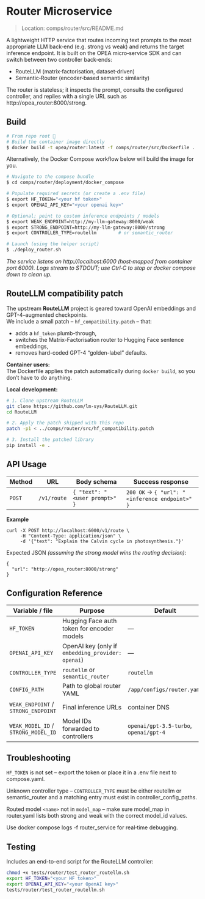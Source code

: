 # Router Microservice

> Location: comps/router/src/README.md

A lightweight HTTP service that routes incoming text prompts to the most appropriate LLM back‑end (e.g. strong vs weak) and returns the target inference endpoint. It is built on the OPEA micro‑service SDK and can switch between two controller back‑ends:

- RouteLLM (matrix‑factorisation, dataset‑driven)
- Semantic‑Router (encoder‑based semantic similarity)

The router is stateless; it inspects the prompt, consults the configured controller, and replies with a single URL such as http://opea_router:8000/strong.

## Build

```bash
# From repo root 📂
# Build the container image directly
$ docker build -t opea/router:latest -f comps/router/src/Dockerfile .
```

Alternatively, the Docker Compose workflow below will build the image for you.

```bash
# Navigate to the compose bundle
$ cd comps/router/deployment/docker_compose

# Populate required secrets (or create a .env file)
$ export HF_TOKEN="<your hf token>"
$ export OPENAI_API_KEY="<your openai key>"

# Optional: point to custom inference endpoints / models
$ export WEAK_ENDPOINT=http://my‑llm‑gateway:8000/weak
$ export STRONG_ENDPOINT=http://my‑llm‑gateway:8000/strong
$ export CONTROLLER_TYPE=routellm        # or semantic_router

# Launch (using the helper script)
$ ./deploy_router.sh
```

_The service listens on http://localhost:6000 (host‑mapped from container port 6000). Logs stream to STDOUT; use Ctrl‑C to stop or docker compose down to clean up._

## RouteLLM compatibility patch

The upstream **RouteLLM** project is geared toward OpenAI embeddings and GPT-4–augmented
checkpoints.  
We include a small patch – `hf_compatibility.patch` – that:

- adds a `hf_token` plumb-through,
- switches the Matrix-Factorisation router to Hugging Face sentence embeddings,
- removes hard-coded GPT-4 “golden-label” defaults.

**Container users:**  
The Dockerfile applies the patch automatically during `docker build`, so you don’t have to do anything.

**Local development:**

```bash
# 1. Clone upstream RouteLLM
git clone https://github.com/lm-sys/RouteLLM.git
cd RouteLLM

# 2. Apply the patch shipped with this repo
patch -p1 < ../comps/router/src/hf_compatibility.patch

# 3. Install the patched library
pip install -e .
```

## API Usage

| Method | URL         | Body schema                   | Success response                               |
| ------ | ----------- | ----------------------------- | ---------------------------------------------- |
| `POST` | `/v1/route` | `{ "text": "<user prompt>" }` | `200 OK` → `{ "url": "<inference endpoint>" }` |

**Example**

```
curl -X POST http://localhost:6000/v1/route \
     -H "Content-Type: application/json" \
     -d '{"text": "Explain the Calvin cycle in photosynthesis."}'
```

Expected JSON _(assuming the strong model wins the routing decision)_:

```
{
  "url": "http://opea_router:8000/strong"
}
```

## Configuration Reference

| Variable / file                     | Purpose                                           | Default                                | Where set           |
| ----------------------------------- | ------------------------------------------------- | -------------------------------------- | ------------------- |
| `HF_TOKEN`                          | Hugging Face auth token for encoder models        | —                                      | `.env` / shell      |
| `OPENAI_API_KEY`                    | OpenAI key (only if `embedding_provider: openai`) | —                                      | `.env` / shell      |
| `CONTROLLER_TYPE`                   | `routellm` or `semantic_router`                   | `routellm`                             | env / `router.yaml` |
| `CONFIG_PATH`                       | Path to global router YAML                        | `/app/configs/router.yaml`             | Compose env         |
| `WEAK_ENDPOINT` / `STRONG_ENDPOINT` | Final inference URLs                              | container DNS                          | Compose env         |
| `WEAK_MODEL_ID` / `STRONG_MODEL_ID` | Model IDs forwarded to controllers                | `openai/gpt-3.5-turbo`, `openai/gpt-4` | Compose env         |

## Troubleshooting

`HF_TOKEN` is not set – export the token or place it in a .env file next to compose.yaml.

Unknown controller type – `CONTROLLER_TYPE` must be either routellm or semantic_router and a matching entry must exist in controller_config_paths.

Routed model `<name>` not in `model_map` – make sure model_map in router.yaml lists both strong and weak with the correct model_id values.

Use docker compose logs -f router_service for real‑time debugging.

## Testing

Includes an end-to-end script for the RouteLLM controller:

```bash
chmod +x tests/router/test_router_routellm.sh
export HF_TOKEN="<your HF token>"
export OPENAI_API_KEY="<your OpenAI key>"
tests/router/test_router_routellm.sh
```
